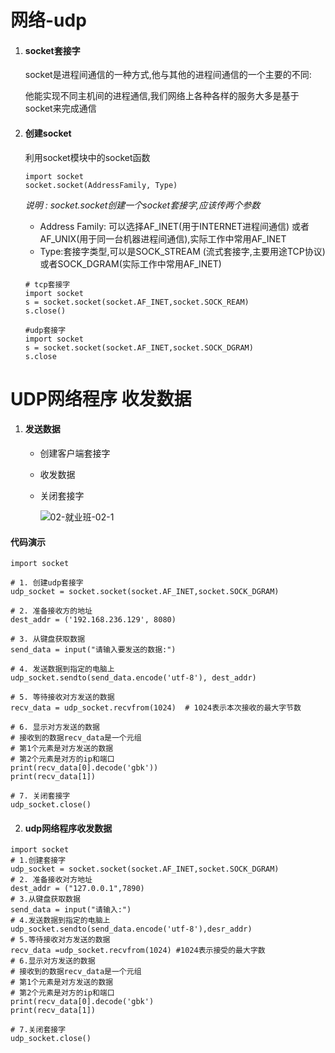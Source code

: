 # 网络-udp

1. #### socket套接字

   socket是进程间通信的一种方式,他与其他的进程间通信的一个主要的不同:

   他能实现不同主机间的进程通信,我们网络上各种各样的服务大多是基于socket来完成通信

2. #### 创建socket

   利用socket模块中的socket函数

   ```
   import socket
   socket.socket(AddressFamily, Type)
   ```

   *说明  : socket.socket创建一个socket套接字,应该传两个参数*

   - Address Family: 可以选择AF_INET(用于INTERNET进程间通信) 或者AF_UNIX(用于同一台机器进程间通信),实际工作中常用AF_INET
   - Type:套接字类型,可以是SOCK_STREAM (流式套接字,主要用途TCP协议)或者SOCK_DGRAM(实际工作中常用AF_INET)

   ``` 
   # tcp套接字
   import socket
   s = socket.socket(socket.AF_INET,socket.SOCK_REAM)
   s.close()
   ```

   ```
   #udp套接字
   import socket
   s = socket.socket(socket.AF_INET,socket.SOCK_DGRAM)
   s.close
   ```

   

# UDP网络程序 收发数据

1. #### 发送数据

   - 创建客户端套接字

   - 收发数据

   - 关闭套接字

     ![02-就业班-02-1](D:\随笔\复习\Day01\素材\02-就业班-02-1.jpg)

#### 代码演示

```
import socket

# 1. 创建udp套接字
udp_socket = socket.socket(socket.AF_INET,socket.SOCK_DGRAM)

# 2. 准备接收方的地址
dest_addr = ('192.168.236.129', 8080)

# 3. 从键盘获取数据
send_data = input("请输入要发送的数据:")

# 4. 发送数据到指定的电脑上
udp_socket.sendto(send_data.encode('utf-8'), dest_addr)

# 5. 等待接收对方发送的数据
recv_data = udp_socket.recvfrom(1024)  # 1024表示本次接收的最大字节数

# 6. 显示对方发送的数据
# 接收到的数据recv_data是一个元组
# 第1个元素是对方发送的数据
# 第2个元素是对方的ip和端口
print(recv_data[0].decode('gbk'))
print(recv_data[1])

# 7. 关闭套接字
udp_socket.close()

```



2. #### udp网络程序收发数据

```
import socket
# 1.创建套接字
udp_socket = socket.socket(socket.AF_INET,socket.SOCK_DGRAM)
# 2. 准备接收对方地址
dest_addr = ("127.0.0.1",7890)
# 3.从键盘获取数据
send_data = input("请输入:")
# 4.发送数据到指定的电脑上
udp_socket.sendto(send_data.encode('utf-8'),desr_addr)
# 5.等待接收对方发送的数据
recv_data =udp_socket.recvfrom(1024) #1024表示接受的最大字数
# 6.显示对方发送的数据
# 接收到的数据recv_data是一个元组
# 第1个元素是对方发送的数据
# 第2个元素是对方的ip和端口
print(recv_data[0].decode('gbk')
print(recv_data[1])

# 7.关闭套接字
udp_socket.close()
```



